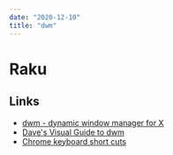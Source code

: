 ```yaml
---
date: "2020-12-10"
title: "dwm"
---
```

<!-- markdownlint-disable MD025 -->
# Raku
<!-- markdownlint-enable MD025 -->


## Links
<!-- markdownlint-disable MD034 -->
* [dwm - dynamic window manager for X](https://dwm.suckless.org/)
* [Dave's Visual Guide to dwm](http://ratfactor.com/dwm)
* [Chrome keyboard short cuts](https://support.google.com/chrome/answer/157179?hl=en)

<!-- markdownlint-enable MD034 -->
